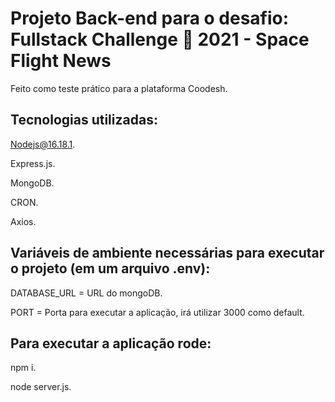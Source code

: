 # Projeto Back-end para o desafio: Fullstack Challenge 🏅 2021 - Space Flight News

Feito como teste prático para a plataforma Coodesh.

## Tecnologias utilizadas:

Nodejs@16.18.1.

Express.js.

MongoDB.

CRON.

Axios.

## Variáveis de ambiente necessárias para executar o projeto (em um arquivo .env):

DATABASE_URL = URL do mongoDB.

PORT = Porta para executar a aplicação, irá utilizar 3000 como default.

## Para executar a aplicação rode:

npm i.

node server.js.